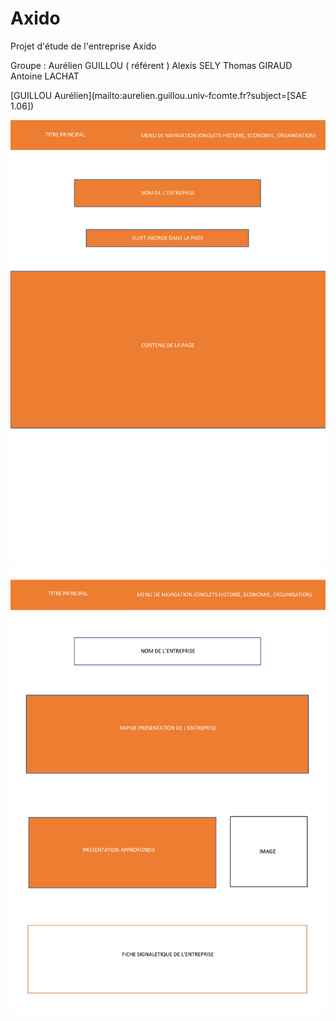 # Axido
Projet d'étude de l'entreprise Axido


Groupe : 
Aurélien GUILLOU ( référent )
Alexis SELY
Thomas GIRAUD
Antoine LACHAT

[GUILLOU Aurélien](mailto:aurelien.guillou.univ-fcomte.fr?subject=[SAE 1.06]) 

![écran de zoning](doc/ecran_zoning.png)
![écran prototype](doc/ecran_prototype.png)
